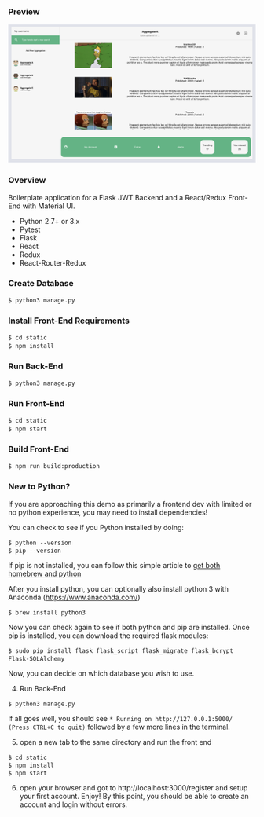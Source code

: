 ### Preview

![Generic](preview.png)

### Overview

Boilerplate application for a Flask JWT Backend and a React/Redux Front-End with Material UI.

- Python 2.7+ or 3.x
- Pytest
- Flask
- React
- Redux
- React-Router-Redux

### Create Database

```sh
$ python3 manage.py
```

### Install Front-End Requirements

```sh
$ cd static
$ npm install
```

### Run Back-End

```sh
$ python3 manage.py
```

### Run Front-End

```sh
$ cd static
$ npm start
```

### Build Front-End

```sh
$ npm run build:production
```

### New to Python?

If you are approaching this demo as primarily a frontend dev with limited or no python experience, you may need to install dependencies!

You can check to see if you Python installed by doing:

```
$ python --version
$ pip --version
```

If pip is not installed, you can follow this simple article to [get both homebrew and python](https://howchoo.com/g/mze4ntbknjk/install-pip-on-mac-os-x)

After you install python, you can optionally also install python 3 with Anaconda (https://www.anaconda.com/)

```
$ brew install python3
```

Now you can check again to see if both python and pip are installed. Once pip is installed, you can download the required flask modules:

```
$ sudo pip install flask flask_script flask_migrate flask_bcrypt Flask-SQLAlchemy
```

Now, you can decide on which database you wish to use.

4. Run Back-End

```
$ python3 manage.py
```

If all goes well, you should see `* Running on http://127.0.0.1:5000/ (Press CTRL+C to quit)` followed by a few more lines in the terminal.

5. open a new tab to the same directory and run the front end

```
$ cd static
$ npm install
$ npm start
```

6. open your browser and got to http://localhost:3000/register and setup your first account. Enjoy! By this point, you should be able to create an account and login without errors.

